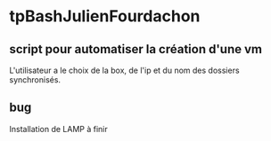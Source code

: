 # tpBashJulienFourdachon

## script pour automatiser la création d'une vm
L'utilisateur a le choix de la box, de l'ip et du nom des dossiers synchronisés.

## bug
Installation de LAMP à finir
